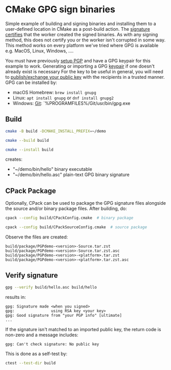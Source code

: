 # CMake GPG sign binaries

Simple example of building and signing binaries and installing them to a user-defined location in CMake as a post-build action.
The
[signature certifies](https://en.wikipedia.org/wiki/Pretty_Good_Privacy#Digital_signatures)
that the worker created the signed binaries.
As with any signing method, this does not certify you or the worker isn't corrupted in some way.
This method works on every platform we've tried where GPG is available e.g. MacOS, Linux, Windows, ....

You must have previously
[setup PGP](https://www.scivision.dev/github-pgp-signed-verified-commit/)
and have a GPG keypair for this example to work.
Generating or importing a GPG [keypair](https://www.gnupg.org/gph/en/manual/c14.html) if one doesn't already exist is necessary
For the key to be useful in general, you will need to
[publish/exchange your public key](https://www.gnupg.org/gph/en/manual/x56.html)
with the recipients in a trusted manner.
GPG can be installed by:

* macOS Homebrew: `brew install gnupg`
* Linux: `apt install gnupg` or `dnf install gnupg2`
* Windows: [Git](https://git-scm.com): `%PROGRAMFILES%/Git/usr/bin/gpg.exe

## Build

```sh
cmake -B build -DCMAKE_INSTALL_PREFIX=~/demo

cmake --build build

cmake --install build
```

creates:

* "~/demo/bin/hello" binary executable
* "~/demo/bin/hello.asc" plain-text GPG binary signature

## CPack Package

Optionally, CPack can be used to package the GPG signature files alongside the source and/or binary package files.
After building, do:

```sh
cpack --config build/CPackConfig.cmake  # binary package

cpack --config build/CPackSourceConfig.cmake  # source package
```

Observe the files are created:

```
build/package/PGPdemo-<version>-Source.tar.zst
build/package/PGPdemo-<version>-Source.tar.zst.asc
build/package/PGPdemo-<version>-<platform>.tar.zst
build/package/PGPdemo-<version>-<platform>.tar.zst.asc
```

## Verify signature

```sh
gpg --verify build/hello.asc build/hello
```

results in:

```
gpg: Signature made <when you signed>
gpg:                using RSA key <your key>
gpg: Good signature from "your PGP info" [ultimate]
...
```

If the signature isn't matched to an imported public key, the return code is non-zero and a message includes:

```
gpg: Can't check signature: No public key
```

This is done as a self-test by:

```sh
ctest --test-dir build
```

